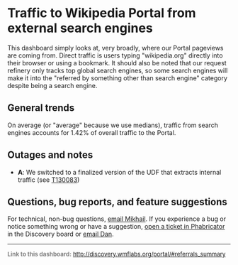 Traffic to Wikipedia Portal from external search engines
=======

This dashboard simply looks at, very broadly, where our Portal pageviews are coming from. Direct traffic is users typing "wikipedia.org" directly into their browser or using a bookmark. It should also be noted that our request refinery only tracks top global search engines, so some search engines will make it into the "referred by something other than search engine" category despite being a search engine.

General trends
------

On average (or "average" because we use medians), traffic from search engines accounts for 1.42% of overall traffic to the Portal.

Outages and notes
------
- **A**: We switched to a finalized version of the UDF that extracts internal traffic (see [T130083](https://phabricator.wikimedia.org/T130083))

Questions, bug reports, and feature suggestions
------
For technical, non-bug questions, [email Mikhail](mailto:mpopov@wikimedia.org?subject=Dashboard%20Question). If you experience a bug or notice something wrong or have a suggestion, [open a ticket in Phabricator](https://phabricator.wikimedia.org/maniphest/task/create/?projects=Discovery) in the Discovery board or [email Dan](mailto:dgarry@wikimedia.org?subject=Dashboard%20Question).

<hr style="border-color: gray;">
<p style="font-size: small; color: gray;">
  <strong>Link to this dashboard:</strong>
  <a href="http://discovery.wmflabs.org/portal/#referrals_summary">
    http://discovery.wmflabs.org/portal/#referrals_summary
  </a>
</p>
